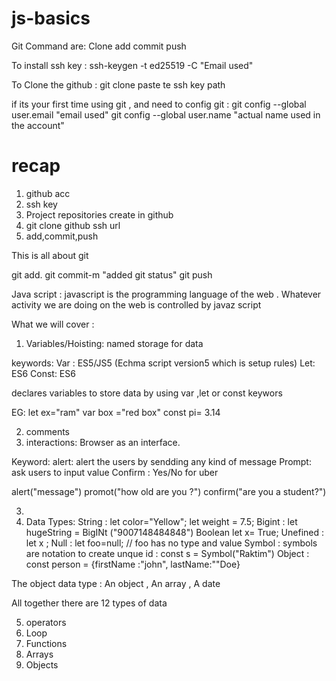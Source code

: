 # js-basics

Git Command are:
Clone
add
commit
push

To install ssh key :
ssh-keygen -t ed25519 -C "Email used"

To Clone the github :
git clone paste te ssh key path

if its your first time using git , and need to config git :
git config --global user.email "email used"
git config --global user.name "actual name used in the account"

# recap

1. github acc
2. ssh key
3. Project repositories create in github
4. git clone github ssh url
5. add,commit,push

This is all about git

git add.
git commit-m "added git status"
git push

Java script :
javascript is the programming language of the web . Whatever activity we are doing on the web is controlled by javaz script

What we will cover :

1. Variables/Hoisting:
   named storage for data

keywords:
Var : ES5/JS5 (Echma script version5 which is setup rules)
Let: ES6
Const: ES6

declares variables to store data by using var ,let or const keywors

EG:
let ex="ram"
var box ="red box"
const pi= 3.14

2. comments
3. interactions:
   Browser as an interface.

Keyword:
alert: alert the users by sendding any kind of message
Prompt: ask users to input value
Confirm : Yes/No for uber

alert("message")
promot("how old are you ?")
confirm("are you a student?")

3.
4. Data Types:
   String : let color="Yellow";
   let weight = 7.5;
   Bigint : let hugeString = BigINt ("9007148484848")
   Boolean let x= True;
   Unefined : let x ;
   Null : let foo=null; // foo has no type and value
   Symbol : symbols are notation to create unque id : const s = Symbol("Raktim")
   Object : const person = {firstName :"john", lastName:""Doe}

The object data type :
An object , An array , A date

All together there are 12 types of data

5. operators
6. Loop
7. Functions
8. Arrays
9. Objects
